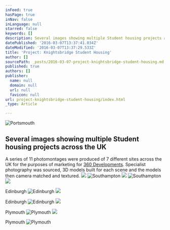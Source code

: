 ```yaml
---
inFeed: true
hasPage: true
inNav: false
inLanguage: null
starred: false
keywords: []
description: Several images showing multiple Student housing projects across the UK
datePublished: '2016-03-07T13:37:41.034Z'
dateModified: '2016-03-07T13:37:29.533Z'
title: 'Project: Knightsbridge Student Housing'
author: []
sourcePath: _posts/2016-03-07-project-knightsbridge-student-housing.md
published: true
authors: []
publisher:
  name: null
  domain: null
  url: null
  favicon: null
url: project-knightsbridge-student-housing/index.html
_type: Article

---
```

![Portsmouth](https://s3-us-west-2.amazonaws.com/the-grid-img/p/c3c5cb0d905281fdeb415244a0309cf5db87a4d4.jpg)

## Several images showing multiple Student housing projects across the UK

A series of 11 photomontages were produced of 7 different sites across the UK for the purposes of marketing for [360 Developments][0]. Specialist photography was sourced, 3D models built for each scene and the models then camera matched and textured.
![](https://imgflo.herokuapp.com/graph/vahj1ThiexotieMo/05b730c4368a80320b35b70f0afd1352/passthrough.jpg?height=600&input=https%3A%2F%2Fs3-us-west-2.amazonaws.com%2Fthe-grid-img%2Fp%2Fe2b4db743fb34ecf7e9f87530469a25de20f3b9c.jpg&width=720)
![Southampton](https://s3-us-west-2.amazonaws.com/the-grid-img/p/e2b4db743fb34ecf7e9f87530469a25de20f3b9c.jpg)
![](https://imgflo.herokuapp.com/graph/vahj1ThiexotieMo/6cde1c183bf2a35a20ffcf6d6b5848fe/passthrough.jpg?height=563&input=https%3A%2F%2Fs3-us-west-2.amazonaws.com%2Fthe-grid-img%2Fp%2F23310d001113d00e674cb53f326549e1756abdad.jpg&width=750)
![Southampton](https://s3-us-west-2.amazonaws.com/the-grid-img/p/23310d001113d00e674cb53f326549e1756abdad.jpg)
![](https://imgflo.herokuapp.com/graph/vahj1ThiexotieMo/8ddb30f24fd8f1bd0f909f8e6f31835a/passthrough.jpg?height=568&input=https%3A%2F%2Fs3-us-west-2.amazonaws.com%2Fthe-grid-img%2Fp%2F74b7e453781e9bbe33934f77783914386d87f097.jpg&width=750)

Edinburgh
![Edinburgh](https://s3-us-west-2.amazonaws.com/the-grid-img/p/74b7e453781e9bbe33934f77783914386d87f097.jpg)
![](https://imgflo.herokuapp.com/graph/vahj1ThiexotieMo/fd26e9a3c75833397f9e8ff7b94063f5/passthrough.jpg?height=563&input=https%3A%2F%2Fs3-us-west-2.amazonaws.com%2Fthe-grid-img%2Fp%2F92806c81ab4890d0caf194a48401a0b56dbdbb04.jpg&width=750)

Edinburgh
![Edinburgh](https://s3-us-west-2.amazonaws.com/the-grid-img/p/92806c81ab4890d0caf194a48401a0b56dbdbb04.jpg)
![](https://imgflo.herokuapp.com/graph/vahj1ThiexotieMo/66999d2ec0e9077a1ea392c4f7cba16c/passthrough.jpg?height=600&input=https%3A%2F%2Fs3-us-west-2.amazonaws.com%2Fthe-grid-img%2Fp%2F2b4948202b9d5b64208b0fb1093edb63f09afea4.jpg&width=424)

Plymouth
![Plymouth](https://s3-us-west-2.amazonaws.com/the-grid-img/p/2b4948202b9d5b64208b0fb1093edb63f09afea4.jpg)
![](https://imgflo.herokuapp.com/graph/vahj1ThiexotieMo/cf2867420a799170501b38a7883e649e/passthrough.jpg?height=600&input=https%3A%2F%2Fs3-us-west-2.amazonaws.com%2Fthe-grid-img%2Fp%2F4ec6c81cb1eacb0cd26dd9156b5634962940ad3f.jpg&width=425)

Plymouth
![Plymouth](https://s3-us-west-2.amazonaws.com/the-grid-img/p/4ec6c81cb1eacb0cd26dd9156b5634962940ad3f.jpg)

[0]: http://www.threesixtydevelopments.com/